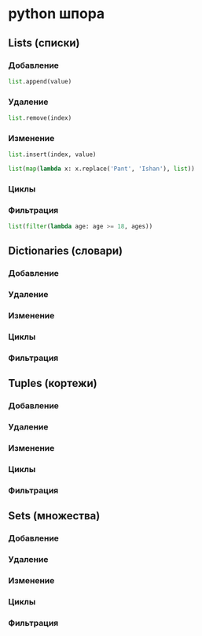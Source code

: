 # python шпора

## Lists (списки)

### Добавление

```python
list.append(value)
```

### Удаление

```python
list.remove(index)
```

### Изменение

```python
list.insert(index, value)

list(map(lambda x: x.replace('Pant', 'Ishan'), list))
```

### Циклы
### Фильтрация

```python
list(filter(lambda age: age >= 18, ages))
```

## Dictionaries (словари)

### Добавление
### Удаление
### Изменение
### Циклы
### Фильтрация

## Tuples (кортежи)

### Добавление
### Удаление
### Изменение
### Циклы
### Фильтрация

## Sets (множества)

### Добавление
### Удаление
### Изменение
### Циклы
### Фильтрация
